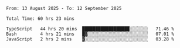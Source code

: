 <!--START_SECTION:waka-->

```abap
From: 13 August 2025 - To: 12 September 2025

Total Time: 60 hrs 23 mins

TypeScript   44 hrs 20 mins  ██████████████████░░░░░░░   71.46 %
Bash         4 hrs 21 mins   █▓░░░░░░░░░░░░░░░░░░░░░░░   07.01 %
JavaScript   2 hrs 2 mins    ▓░░░░░░░░░░░░░░░░░░░░░░░░   03.28 %
```

<!--END_SECTION:waka-->
